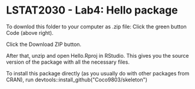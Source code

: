 # LSTAT2030 - Lab4: Hello package
To downlod this folder to your computer as .zip file:
Click the green button Code (above right).

Click the Download ZIP button.

After that, unzip and open Hello.Rproj in RStudio. This gives you the source version of the package with all the necessary files.

To install this package directly (as you usually do with other packages from CRAN), run
devtools::install_github("Coco9803/skeleton")
